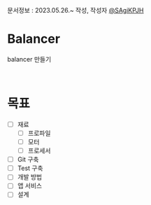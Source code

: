 문서정보 : 2023.05.26.~ 작성, 작성자 [@SAgiKPJH](https://github.com/SAgiKPJH)

# Balancer
balancer 만들기

<br>

# 목표
- [ ] 재료
  - [ ] 프로파일
  - [ ] 모터
  - [ ] 프로세서
- [ ] Git 구축
- [ ] Test 구축
- [ ] 개발 방법
- [ ] 앱 서비스
- [ ] 설계
